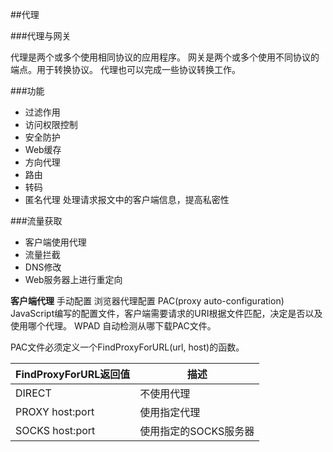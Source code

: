 ##代理

###代理与网关

代理是两个或多个使用相同协议的应用程序。
网关是两个或多个使用不同协议的端点。用于转换协议。
代理也可以完成一些协议转换工作。

###功能

- 过滤作用
- 访问权限控制
- 安全防护
- Web缓存
- 方向代理
- 路由
- 转码
- 匿名代理 处理请求报文中的客户端信息，提高私密性

###流量获取

- 客户端使用代理
- 流量拦截
- DNS修改
- Web服务器上进行重定向

**客户端代理**
手动配置
浏览器代理配置
PAC(proxy auto-configuration)  JavaScript编写的配置文件，客户端需要请求的URI根据文件匹配，决定是否以及使用哪个代理。
WPAD 自动检测从哪下载PAC文件。

PAC文件必须定义一个FindProxyForURL(url, host)的函数。

| FindProxyForURL返回值 | 描述 |
| ---   | --- |
| DIRECT | 不使用代理 |
| PROXY host:port | 使用指定代理 |
| SOCKS host:port | 使用指定的SOCKS服务器 | 

